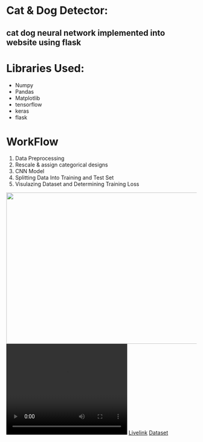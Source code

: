<html>

<body>
<h1>Cat & Dog Detector: </h1>
<h2>cat dog neural network implemented into website using flask</h2>
<p></p>
<h1>Libraries Used: </h1>
<ul>
<li>Numpy</li>
<li>Pandas</li>
<li>Matplotlib</li>
<li>tensorflow</li>
<li>keras</li>
<li>flask</li>
</ul>
<h1><b>WorkFlow</b></h1>

<ol>
<li>Data Preprocessing</li>
<li>Rescale & assign categorical designs</li>
<li>CNN Model</li>
<li>Splitting Data Into Training and Test Set</li>
<li>Visulazing Dataset and Determining Training Loss</li>
</ol>
<img src="./files/smsSpamImage.png" width="700" height="400">
<video width="320" height="240" controls src="./files/smsSpamDetector.mp4">
  <source src="./files/smsSpamDetector.mp4" type="video/mp4">
Video: 
</video>
<a href="https://smsemailspamdetector.herokuapp.com/">Livelink</a>
<a href="https://www.kaggle.com/datasets/uciml/sms-spam-collection-dataset">Dataset</a>
</body>

</html>
